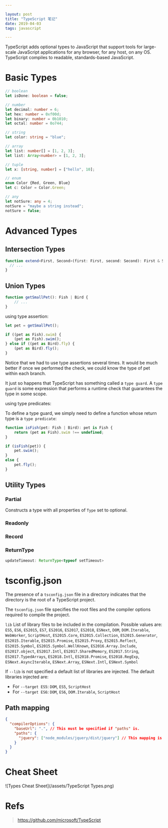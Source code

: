 ```yaml
---

layout: post
title: "TypeScript 笔记"
date: 2019-04-03
tags: javascript

---
```


TypeScript adds optional types to JavaScript that support tools for large-scale JavaScript applications for any browser, for any host, on any OS. TypeScript compiles to readable, standards-based JavaScript.

# Basic Types
```ts
// boolean
let isDone: boolean = false;

// number
let decimal: number = 6;
let hex: number = 0xf00d;
let binary: number = 0b1010;
let octal: number = 0o744;

// string
let color: string = "blue";

// array
let list: number[] = [1, 2, 3];
let list: Array<number> = [1, 2, 3];

// tuple
let x: [string, number] = ["hello", 10]; 

// enum
enum Color {Red, Green, Blue}
let c: Color = Color.Green;

// any
let notSure: any = 4;
notSure = "maybe a string instead";
notSure = false;

```

# Advanced Types

## Intersection Types
```ts
function extend<First, Second>(first: First, second: Second): First & Second {
  // ...
}
```
## Union Types 
```ts
function getSmallPet(): Fish | Bird {
    // ...
}
```

using type assertion:

```ts
let pet = getSmallPet();

if ((pet as Fish).swim) {
    (pet as Fish).swim();
} else if ((pet as Bird).fly) {
    (pet as Bird).fly();
}

```
Notice that we had to use type assertions several times. It would be much better if once we performed the check, we could know the type of pet within each branch.

It just so happens that TypeScript has something called a `type guard`. A `type guard` is some expression that performs a runtime check that guarantees the type in some scope.


using type predicates:

To define a type guard, we simply need to define a function whose return type is a `type predicate`:
```ts
function isFish(pet: Fish | Bird): pet is Fish {
    return (pet as Fish).swim !== undefined;
}

if (isFish(pet)) {
    pet.swim();
}
else {
    pet.fly();
}
```

## Utility Types

### Partial

Constructs a type with all properties of `Type` set to optional.

### Readonly

### Record

### ReturnType

```ts
updateTimeout: ReturnType<typeof setTimeout>
```

# tsconfig.json
The presence of a `tsconfig.json` file in a directory indicates that the directory is the root of a TypeScript project.

The `tsconfig.json` file specifies the root files and the compiler options required to compile the project. 

`lib`
List of library files to be included in the compilation.
Possible values are: 
`ES5`, `ES6`, `ES2015`, `ES7`, `ES2016`, `ES2017`, `ES2018`, `ESNext`, `DOM`, `DOM.Iterable`, `WebWorker`, `ScriptHost`, `ES2015.Core`, `ES2015.Collection`, `ES2015.Generator`, `ES2015.Iterable`, `ES2015.Promise`, `ES2015.Proxy`, `ES2015.Reflect`, `ES2015.Symbol`, `ES2015.Symbol.WellKnown`, `ES2016.Array.Include`, `ES2017.object`, `ES2017.Intl`, `ES2017.SharedMemory`, `ES2017.String`, `ES2017.TypedArrays`, `ES2018.Intl`, `ES2018.Promise`, `ES2018.RegExp`, `ESNext.AsyncIterable`, `ESNext.Array`, `ESNext.Intl`, `ESNext.Symbol`

If `--lib` is not specified a default list of libraries are injected. The default libraries injected are: 
- For `--target ES5`: `DOM`, `ES5`, `ScriptHost`
- For `--target ES6`: `DOM`, `ES6`, `DOM.Iterable`, `ScriptHost`


## Path mapping 
```json
{
  "compilerOptions": {
    "baseUrl": ".", // This must be specified if "paths" is.
    "paths": {
      "jquery": ["node_modules/jquery/dist/jquery"] // This mapping is relative to "baseUrl"
    }
  }
}
```

# Cheat Sheet

![Types Cheat Sheet](/assets/TypeScript Types.png)

# Refs

> <https://github.com/microsoft/TypeScript>